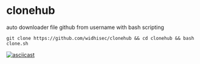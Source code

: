 # clonehub
auto downloader file github from username with bash scripting
```
git clone https://github.com/widhisec/clonehub && cd clonehub && bash clone.sh
```

[![asciicast](https://asciinema.org/a/CWu2H6Pdve6zNQqWK1xpnQj4R.svg)](https://asciinema.org/a/CWu2H6Pdve6zNQqWK1xpnQj4R)

